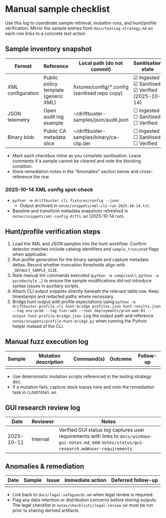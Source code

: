 # Manual sample checklist

Use this log to coordinate sample retrieval, mutation runs, and hunt/profile
verification. Mirror the sample entries from `docs/testing-strategy.md` so each
row links to a concrete test action.

## Sample inventory snapshot

| Format | Reference | Local path (do not commit) | Sanitisation state | Reviewer |
|--------|-----------|----------------------------|--------------------|----------|
| XML configuration | Public policy template (generic XML) | fixtures/config/*.config (sanitised repo copy) | ☑ Ingested ☑ Sanitised ☑ Verified (2025-10-14) | Manual 2025-10-14 |
| JSON telemetry | Open audit log example | ~/driftbuster-samples/json/audit.json | ☐ Ingested ☐ Sanitised ☐ Verified | |
| Binary blob | Public CA metadata slice | ~/driftbuster-samples/binary/ca-clip.der | ☐ Ingested ☐ Sanitised ☐ Verified | |

- Mark each checkbox inline as you complete sanitisation. Leave comments if a
  sample cannot be cleared and note the blocking condition.
- Store remediation notes in the "Anomalies" section below and cross-reference
  the row.

### 2025-10-14 XML config spot-check

- `python -m driftbuster.cli fixtures/config --json`
  - Output archived in `notes/snippets/xml-cli-run-2025-10-14.txt`.
- Baseline and transform metadata snapshots refreshed in
  `notes/snippets/xml-config-diffs.md` (2025-10-14 run).

## Hunt/profile verification steps

1. Load the XML and JSON samples into the hunt workflow. Confirm detector
   matches include catalog identifiers and `sample_truncated` flags when
   applicable.
2. Run profile generation for the binary sample and capture metadata deltas.
   Record whether truncation thresholds align with `_DEFAULT_SAMPLE_SIZE`.
3. Note manual lint commands executed (`python -m compileall`, `python -m
   pycodestyle …`) to ensure the sample modifications did not introduce syntax
   issues in auxiliary scripts.
4. Attach CLI output snippets directly beneath the relevant table row. Keep
   timestamps and redacted paths where necessary.
5. Bridge hunt output with profile expectations using `python -m
   driftbuster.profile_cli hunt-bridge profiles.json hunt-results.json --tag
   env:prod --tag tier:web --root deployments/prod-web-01 --output
   hunt-profile-bridge.json`. Log the output path and reference
   `notes/snippets/profile-hunt-bridge.py` when running the Python helper
   instead of the CLI.

## Manual fuzz execution log

| Sample | Mutation description | Command(s) | Outcome | Follow-up |
|--------|----------------------|------------|---------|-----------|
| | | | | |

- Use deterministic mutation scripts referenced in the testing strategy doc.
- If a mutation fails, capture stack traces here and note the remediation task
  in `CLOUDTASKS.md`.

## GUI research review log

| Date | Reviewer | Notes |
|------|----------|-------|
| 2025-10-11 | Internal | Verified GUI status log captures user requirements with links to `docs/windows-gui-notes.md`; see `notes/status/gui-research.md#user-requirements`. |

## Anomalies & remediation

| Date | Sample | Issue | Immediate action | Deferred follow-up |
|------|--------|-------|------------------|--------------------|
| | | | | |

- Link back to `docs/legal-safeguards.md` when legal review is required.
- Flag any data retention or distribution concerns before storing outputs. The
  legal checklist in `notes/checklists/legal-review.md` must be run prior to
  sharing derived artifacts.
